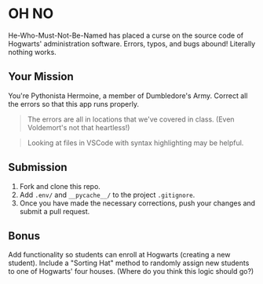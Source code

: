 # OH NO

He-Who-Must-Not-Be-Named has placed a curse on the source code of Hogwarts' administration software. Errors, typos, and bugs abound! Literally nothing works.

## Your Mission

You're Pythonista Hermoine, a member of Dumbledore's Army. Correct all the errors so that this app runs properly.

> The errors are all in locations that we've covered in class. (Even Voldemort's not that heartless!)

> Looking at files in VSCode with syntax highlighting may be helpful.

## Submission



1. Fork and clone this repo. 
2. Add `.env/` and `__pycache__/` to the project `.gitignore`.
3. Once you have made the necessary corrections, push your changes and submit a pull request. 

## Bonus

Add functionality so students can enroll at Hogwarts (creating a new student). Include a "Sorting Hat" method to randomly assign new students to one of Hogwarts' four houses. (Where do you think this logic should go?)
